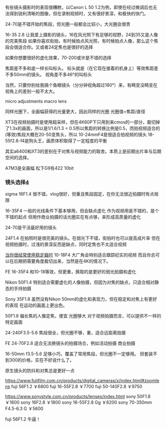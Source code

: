 有些镜头摄影时的表现很糟糕，以Canon L 50 1.2为例，即使在经过微调后也无法得到锐利清晰的图像，但在录制视频时，又有很好景深，和极快的快门。

24-70是不错开始的焦段，但光圈一般都会比较小，大光圈会很贵

16-35 2.8 让我爱上摄影的镜头，16在风光照下有足够的视野，24到35又是人像的完美焦段
如果你喜欢街拍，有时候拍点风光照，有时候拍点人像，那么这个焦段会很适合你。又或者24定焦也是很好的选择

如果你想要很好的虚化效果，70-200或许是不错的选择


焦距差不多和底一样长叫标头。
标头就是（在它现在接着的机身上）等效焦距差不多50mm的镜头。
视角差不多46°的叫标头

当然，只要你别给我搞个鱼眼镜头（分分钟视角超过180°）来，有畸变没畸变在视角上的差别一般不太大。

micro adjustments
macro lens

同样光圈下，全画幅获得的光量更大，因此同样的光圈
光圈值=焦距/直径

XT3在视频拍摄时是使用超采样，但在4K60P下只用到来cmos的一部分，裁切掉了1.3x的画面，所以是1/1.6/1.3 = 0.5所以焦距的转换比例是0.5，而拍视频适合的(等效)焦段大概在20-50变焦头，所以
10-24mmF4是很适合拍视频的镜头
18-55f2.8-f4是狗头王，画质体积取得了一定程度的平衡


其实a6400和XT3的差别在于对焦与视频能力的取舍。本质上是前期出片率与后期空间的选择。

A7M3是全画幅
松下G9有422 10bit

### 镜头选择[4]
sigma 16F1.4
很不错，vlog很好，但重且焦段固定，在你无法很近拍摄时有点局限

16-35F4
一般的光线条件下基本够用，但会缺点虚化
作为视频用是不错的，是个不错的起点
但用作商业拍摄的话光圈实在有点够，来形成高质量的虚化

24-70是干活最好用的镜头

24F1.4
在拍照时是很完美的镜头。在弱光下不错，街拍时也可以提高成片率
但在视频拍摄时，过浅的景深反而是缺点，同时定焦也不太适合视频


[当你很经常使用稳定器时][5]
10-18F4
大广角会特别适合跟踪纪实的视频
而且你总可以在后期把需要角度裁切出来，当然是在4K的情况下。

FE 16-35F4
和10-18等效，但更重，换取的是更好的弱光拍摄和虚化


Nikon 50F1.4
特别适合需要虚化的人像拍摄，但因为对焦的缺点，只适合相对静态的手持拍摄

Sony 35F1.8
虽然没有Nikon 50mm的虚化和表现力，但在稳定和对焦上有更好的表现
在运动的画面上更出色。

50F1.8
偏长焦的人像定焦，便宜
光圈够大
对于视频拍摄而言，可以提供不一样的特定画面

24-240F3.5-5.6
焦段很全，但光圈不够，重，适合远距离拍摄

FE 24-70F2.8
适合无法换镜头的拍摄场合，例如活动拍摄
商业拍摄

16-50mm f3.5-5.6
足够小巧，覆盖了常用焦段，但光圈不一定够用。
但套装不到300的价格，实在不好说什么了。


原生镜头的防抖和对焦总是更好一点


https://www.fujifilm.com.cn/products/digital_cameras/x/index.html#zoomlens
fuji 56F1.2 ￥6800
fuji 16-55F2.8 ￥7700
fuji 50-140F2.8 ￥9750

https://www.sonystyle.com.cn/products/lenses/index.html
sony 50F1.8 ￥1600
sony 16F2.8 ￥1800
sony 16-55F2.8 Gg ￥8200
sony 70-350mm F4.5-6.3 G ￥5600






fuji 56F1.2 牛逼！

[1]: https://www.zhihu.com/question/21079890 "如何理解APS-C画幅与全画幅等效焦距的透视效果？（以人像为例）"
[2]: https://zhuanlan.zhihu.com/p/32486184 "不同焦段镜头的透视和畸变是什么样的？什么是镜头的畸变？什么是镜头的透视？ - ChanChiang的文章 - 知乎"
[3]: https://www.zhihu.com/question/40095076/answer/84805427 "同焦距APS-C画幅镜头所产生的“畸变” 与全幅镜头“畸变”一样吗？ - 砸场子的回答 - 知乎"
[4]: https://www.youtube.com/watch?v=Doo4kU7Qr2s
[5]: https://www.youtube.com/watch?v=H7m9rpp-dYw

[6]: https://www.youtube.com/watch?v=DMhaFJwwu5g "Sony vs Fuji Lenses: Who is sharper?"